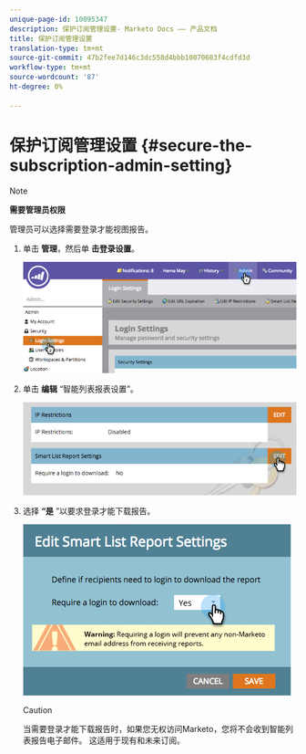 ```yaml
---
unique-page-id: 10095347
description: 保护订阅管理设置- Marketo Docs —— 产品文档
title: 保护订阅管理设置
translation-type: tm+mt
source-git-commit: 47b2fee7d146c3dc558d4bbb10070683f4cdfd3d
workflow-type: tm+mt
source-wordcount: '87'
ht-degree: 0%

---
```



# 保护订阅管理设置 {#secure-the-subscription-admin-setting}

>[!NOTE]
>
>**需要管理员权限**

管理员可以选择需要登录才能视图报告。

1. 单击 **管理**，然后单 **击登录设置**。

   ![](assets/image2015-4-29-12-3a46-3a14.png)

1. 单击 **编辑** “智能列表报表设置”。

   ![](assets/image2015-4-29-12-3a50-3a50.png)

1. 选择 **“是** ”以要求登录才能下载报告。

   ![](assets/image2015-4-29-12-3a53-3a7.png)

   >[!CAUTION]
   >
   >当需要登录才能下载报告时，如果您无权访问Marketo，您将不会收到智能列表报告电子邮件。 这适用于现有和未来订阅。

